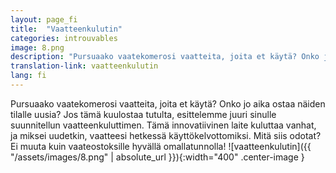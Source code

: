 ```yaml
---
layout: page_fi
title:  "Vaatteenkulutin"
categories: introuvables
image: 8.png
description: "Pursuaako vaatekomerosi vaatteita, joita et käytä? Onko jo aika ostaa näiden tilalle uusia? Jos tämä kuulostaa tutulta, esittelemme juuri sinulle suunnitellun vaatteenkuluttimen. Tämä innovatiivinen laite kuluttaa vanhat, ja miksei uudetkin, vaatteesi hetkessä käyttökelvottomiksi. Mitä siis odotat? Ei muuta kuin vaateostoksille hyvällä omallatunnolla!"
translation-link: vaatteenkulutin
lang: fi
---
```

Pursuaako vaatekomerosi vaatteita, joita et käytä? Onko jo aika ostaa näiden tilalle uusia? Jos tämä kuulostaa tutulta, esittelemme juuri sinulle suunnitellun vaatteenkuluttimen. Tämä innovatiivinen laite kuluttaa vanhat, ja miksei uudetkin, vaatteesi hetkessä käyttökelvottomiksi. Mitä siis odotat? Ei muuta kuin vaateostoksille hyvällä omallatunnolla!
![vaatteenkulutin]({{ "/assets/images/8.png" | absolute_url }}){:width="400" .center-image }
